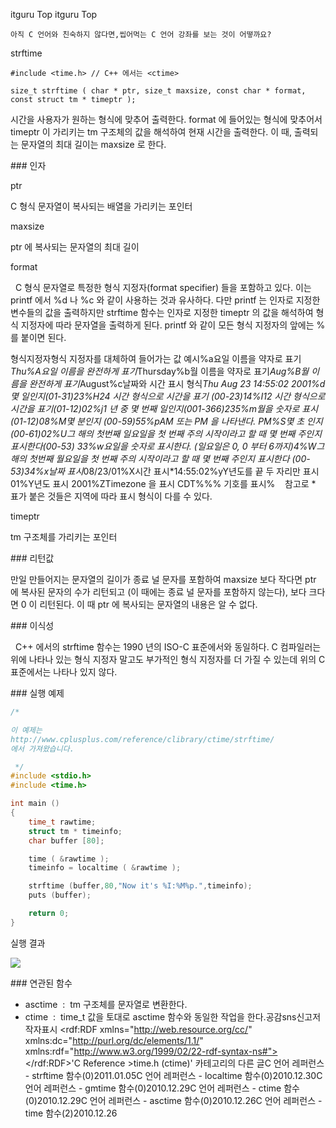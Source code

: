  itguru Top itguru Top

```warning
아직 C 언어와 친숙하지 않다면,씹어먹는 C 언어 강좌를 보는 것이 어떻까요?

```

strftime

```info
#include <time.h> // C++ 에서는 <ctime>

size_t strftime ( char * ptr, size_t maxsize, const char * format, const struct tm * timeptr );
```


시간을 사용자가 원하는 형식에 맞추어 출력한다.
format 에 들어있는 형식에 맞추어서 timeptr 이 가리키는 tm 구조체의 값을 해석하여 현재 시간을 출력한다. 이 때, 출력되는 문자열의 최대 길이는 maxsize 로 한다.

### 인자

ptr

C 형식 문자열이 복사되는 배열을 가리키는 포인터

maxsize

ptr 에 복사되는 문자열의 최대 길이

format

  C 형식 문자열로 특정한 형식 지정자(format specifier) 들을 포함하고 있다. 이는 printf 에서 %d 나 %c 와 같이 사용하는 것과 유사하다. 다만 printf 는 인자로 지정한 변수들의 값을 출력하지만 strftime 함수는 인자로 지정한 timeptr 의 값을 해석하여 형식 지정자에 따라 문자열을 출력하게 된다. printf 와 같이 모든 형식 지정자의 앞에는 % 를 붙이면 된다.

형식지정자형식 지정자를 대체하여 들어가는 값
예시%a요일 이름을 약자로 표기*Thu%A요일 이름을 완전하게 표기*Thursday%b월 이름을 약자로 표기*Aug%B월 이름을 완전하게 표기*August%c날짜와 시간 표시 형식*Thu Aug 23 14:55:02 2001%d몇 일인지(01-31)23%H24 시간 형식으로 시간을 표기 (00-23)14%I12 시간 형식으로 시간을 표기(01-12)02%j1 년 중 몇 번째 일인지(001-366)235%m월을 숫자로 표시 (01-12)08%M몇 분인지 (00-59)55%pAM 또는 PM 을 나타낸다.
PM%S몇 초 인지(00-61)02%U그 해의 첫번째 일요일을 첫 번째 주의 시작이라고 할 때 몇 번째 주인지 표시한다(00-53)
33%w요일을 숫자로 표시한다. (일요일은 0, 0 부터 6까지)4%W그 해의 첫번째 월요일을 첫 번째 주의 시작이라고 할 때 몇 번째 주인지 표시한다 (00-53)34%x날짜 표시*08/23/01%X시간 표시*14:55:02%yY년도를 끝 두 자리만 표시
01%Y년도 표시
2001%ZTimezone 을 표시
CDT%%% 기호를 표시%    참고로 * 표가 붙은 것들은 지역에 따라 표시 형식이 다를 수 있다.

timeptr

tm 구조체를 가리키는 포인터


### 리턴값


만일 만들어지는 문자열의 길이가 종료 널 문자를 포함하여 maxsize 보다 작다면 ptr 에 복사된 문자의 수가 리턴되고 (이 때에는 종료 널 문자를 포함하지 않는다), 보다 크다면 0 이 리턴된다. 이 때 ptr 에 복사되는 문자열의 내용은 알 수 없다.


### 이식성

  C++ 에서의 strftime 함수는 1990 년의 ISO-C 표준에서와 동일하다. C 컴파일러는 위에 나타나 있는 형식 지정자 말고도 부가적인 형식 지정자를 더 가질 수 있는데 위의 C 표준에서는 나타나 있지 않다.

### 실행 예제

```cpp
/*

이 예제는
http://www.cplusplus.com/reference/clibrary/ctime/strftime/
에서 가져왔습니다.

 */
#include <stdio.h>
#include <time.h>

int main ()
{
    time_t rawtime;
    struct tm * timeinfo;
    char buffer [80];

    time ( &rawtime );
    timeinfo = localtime ( &rawtime );

    strftime (buffer,80,"Now it's %I:%M%p.",timeinfo);
    puts (buffer);

    return 0;
}
```


실행 결과

![](http://img1.daumcdn.net/thumb/R1920x0/?fname=http%3A%2F%2Fcfile24.uf.tistory.com%2Fimage%2F111039584D246E6A33FF6E)


### 연관된 함수


* asctime  :  tm 구조체를 문자열로 변환한다.
* ctime  :  time_t 값을 토대로 asctime 함수와 동일한 작업을 한다.공감sns신고저작자표시	<rdf:RDF xmlns="http://web.resource.org/cc/" xmlns:dc="http://purl.org/dc/elements/1.1/" xmlns:rdf="http://www.w3.org/1999/02/22-rdf-syntax-ns#">		<Work rdf:about="">			<license rdf:resource="http://creativecommons.org/licenses/by-fr/2.0/kr/" />		</Work>		<License rdf:about="http://creativecommons.org/licenses/by-fr/">			<permits rdf:resource="http://web.resource.org/cc/Reproduction"/>			<permits rdf:resource="http://web.resource.org/cc/Distribution"/>			<requires rdf:resource="http://web.resource.org/cc/Notice"/>			<requires rdf:resource="http://web.resource.org/cc/Attribution"/>			<permits rdf:resource="http://web.resource.org/cc/DerivativeWorks"/>		</License>	</rdf:RDF>'C Reference >time.h (ctime)' 카테고리의 다른 글C 언어 레퍼런스 - strftime 함수(0)2011.01.05C 언어 레퍼런스 - localtime 함수(0)2010.12.30C 언어 레퍼런스 - gmtime 함수(0)2010.12.29C 언어 레퍼런스 - ctime 함수(0)2010.12.29C 언어 레퍼런스 - asctime 함수(0)2010.12.26C 언어 레퍼런스 - time 함수(2)2010.12.26

